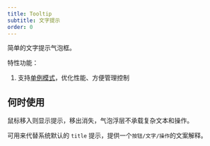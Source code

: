 ```yaml
---
title: Tooltip
subtitle: 文字提示
order: 0
---
```


简单的文字提示气泡框。

特性功能：
1. 支持[单例模式](#单例模式)，优化性能、方便管理控制

## 何时使用

鼠标移入则显示提示，移出消失，气泡浮层不承载复杂文本和操作。

可用来代替系统默认的 `title` 提示，提供一个`按钮/文字/操作`的文案解释。


